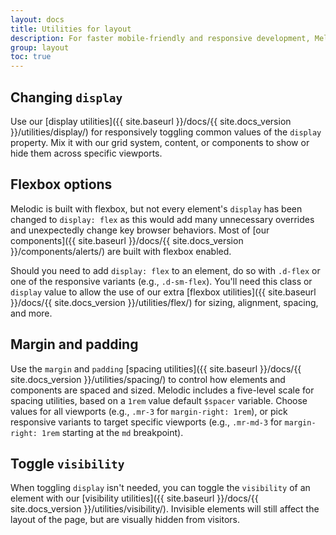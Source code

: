 ```yaml
---
layout: docs
title: Utilities for layout
description: For faster mobile-friendly and responsive development, Melodic includes dozens of utility classes for showing, hiding, aligning, and spacing content.
group: layout
toc: true
---
```


## Changing `display`

Use our [display utilities]({{ site.baseurl }}/docs/{{ site.docs_version }}/utilities/display/) for responsively toggling common values of the `display` property. Mix it with our grid system, content, or components to show or hide them across specific viewports.

## Flexbox options

Melodic is built with flexbox, but not every element's `display` has been changed to `display: flex` as this would add many unnecessary overrides and unexpectedly change key browser behaviors. Most of [our components]({{ site.baseurl }}/docs/{{ site.docs_version }}/components/alerts/) are built with flexbox enabled.

Should you need to add `display: flex` to an element, do so with `.d-flex` or one of the responsive variants (e.g., `.d-sm-flex`). You'll need this class or `display` value to allow the use of our extra [flexbox utilities]({{ site.baseurl }}/docs/{{ site.docs_version }}/utilities/flex/) for sizing, alignment, spacing, and more.

## Margin and padding

Use the `margin` and `padding` [spacing utilities]({{ site.baseurl }}/docs/{{ site.docs_version }}/utilities/spacing/) to control how elements and components are spaced and sized. Melodic includes a five-level scale for spacing utilities, based on a `1rem` value default `$spacer` variable. Choose values for all viewports (e.g., `.mr-3` for `margin-right: 1rem`), or pick responsive variants to target specific viewports (e.g., `.mr-md-3` for `margin-right: 1rem` starting at the `md` breakpoint).

## Toggle `visibility`

When toggling `display` isn't needed, you can toggle the `visibility` of an element with our [visibility utilities]({{ site.baseurl }}/docs/{{ site.docs_version }}/utilities/visibility/). Invisible elements will still affect the layout of the page, but are visually hidden from visitors.
